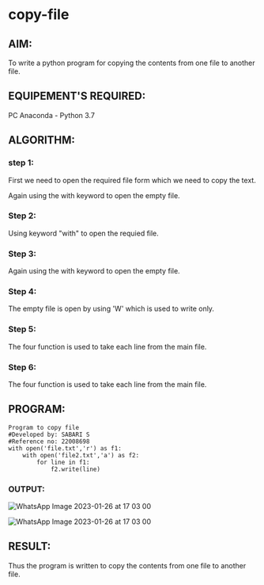 # copy-file
## AIM:
To write a python program for copying the contents from one file to another file.
## EQUIPEMENT'S REQUIRED: 
PC
Anaconda - Python 3.7
## ALGORITHM: 
### step 1:
First we need to open the required file form which we need to copy the text.

Again using the with keyword to open the empty file.

### Step 2:
Using keyword "with" to open the requied file.

### Step 3:
Again using the with keyword to open the empty file.

### Step 4:
The empty file is open by using 'W' which is used to write only.

### Step 5:
The four function is used to take each line from the main file.

### Step 6:
The four function is used to take each line from the main file.

## PROGRAM:
```
Program to copy file
#Developed by: SABARI S
#Reference no: 22008698
with open('file.txt','r') as f1:
    with open('file2.txt','a') as f2:
        for line in f1:
            f2.write(line)
```
### OUTPUT:

![WhatsApp Image 2023-01-26 at 17 03 00](https://user-images.githubusercontent.com/118660461/214828024-c8168481-7988-44f5-97a9-d4c769e1239e.jpg)

![WhatsApp Image 2023-01-26 at 17 03 00](https://user-images.githubusercontent.com/118660461/214828034-9d1f1e88-4041-4575-a3e8-e55776ff07e5.jpg)

## RESULT:
Thus the program is written to copy the contents from one file to another file.
